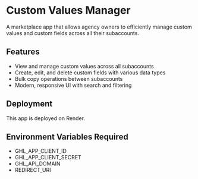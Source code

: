 # Custom Values Manager

A marketplace app that allows agency owners to efficiently manage custom values and custom fields across all their subaccounts.

## Features
- View and manage custom values across all subaccounts
- Create, edit, and delete custom fields with various data types
- Bulk copy operations between subaccounts
- Modern, responsive UI with search and filtering

## Deployment
This app is deployed on Render.

## Environment Variables Required
- GHL_APP_CLIENT_ID
- GHL_APP_CLIENT_SECRET
- GHL_API_DOMAIN
- REDIRECT_URI
